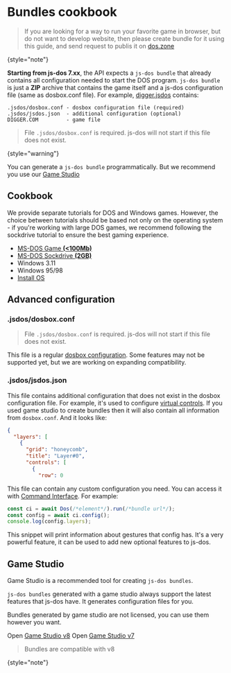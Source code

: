 # Bundles cookbook 

> If you are looking for a way to run your favorite game in browser, but do not want to develop website,
> then please create bundle for it using this guide, and send request to publis it on [dos.zone](doszone.md)
> 
{style="note"}

**Starting from js-dos 7.xx**, the API expects a `js-dos bundle` that already contains all configuration needed to start the DOS program.
`js-dos bundle` is just a **ZIP** archive that contains the game itself and a js-dos configuration file (same as dosbox.conf file). 
For example, [digger.jsdos](https://v8.js-dos.com/bundles/digger.jsdos) contains: 
```
.jsdos/dosbox.conf - dosbox configuration file (required)
.jsdos/jsdos.json  - additional configuration (optional)
DIGGER.COM         - game file
```

> File `.jsdos/dosbox.conf` is required. js-dos will not start if this file does not exist.
> 
{style="warning"}

You can generate a `js-dos bundle` programmatically. But we recommend you use our [Game Studio](https://v8.js-dos.com/studio)

## Cookbook 

We provide separate tutorials for DOS and Windows games. However, the choice between tutorials should be based not only on the operating system - if you're working with large DOS games, we recommend following the sockdrive tutorial to ensure the best gaming experience.

* [MS-DOS Game **(<100Mb)**](DOS-Games.md)
* [MS-DOS Sockdrive **(2GB)**](msdos-sockdrive.md)
* Windows 3.11
* Windows 95/98
* [Install OS](install-os.md)

## Advanced configuration

### .jsdos/dosbox.conf

> File `.jsdos/dosbox.conf` is required. js-dos will not start if this file does not exist.

This file is a regular [dosbox configuration](https://www.dosbox.com/wiki/Dosbox.conf). Some
features may not be supported yet, but we are working on expanding compatibility.

### .jsdos/jsdos.json

This file contains additional configuration that does not exist in the dosbox configuration file.
For example, it's used to configure [virtual controls](mobile-support-v7.md). If you used game studio
to create bundles then it will also contain all information from `dosbox.conf`. And it looks like:

```json
{
  "layers": [
    {
      "grid": "honeycomb",
      "title": "Layer#0",
      "controls": [
        {
          "row": 0
```

This file can contain any custom configuration you need. You can access it with [Command Interface](command-interface.md).
For example:
```Javascript
const ci = await Dos(/*element*/).run(/*bundle url*/);
const config = await ci.config();
console.log(config.layers);
```

This snippet will print information about gestures that config has. It's a very powerful feature, it can be used
to add new optional features to js-dos. 

## Game Studio

Game Studio is a recommended tool for creating `js-dos bundles`.

`js-dos bundles` generated with a game studio always support the latest features that js-dos have. It generates configuration files for you.

Bundles generated by game studio are not licensed, you can use them however you want.

<tabs>
<tab title="v8">
Open <a href="https://v8.js-dos.com/studio">Game Studio v8</a>
</tab>
<tab title="v7">
Open <a href="https://dos.zone/studio">Game Studio v7</a>

> Bundles are compatible with v8
>
>
{style="note"}
</tab>
</tabs>
